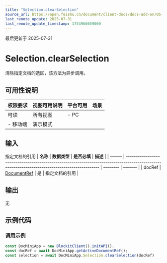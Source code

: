 ```yaml
---
title: "Selection.clearSelection"
source_url: https://open.feishu.cn/document/client-docs/docs-add-on/05-api-doc/selection/Selection.clearSelection
last_remote_update: 2025-07-31
last_remote_update_timestamp: 1753960059000
---
```

最后更新于 2025-07-31

# Selection.clearSelection
清除指定文档的选区，该方法为异步调用。

## 可用性说明

权限要求 | 视图可用说明 | 平台可用 | 场景
--- | --- | --- | ---
可读 | 所有视图 | - PC  
- 移动端 | 演示模式

## 输入

指定文档的引用
| **名称** | **数据类型**                                                                                                                                       | **是否必填** | **描述**  |
| ------ | ---------------------------------------------------------------------------------------------------------------------------------------------- | -------- | ------- |
| docRef | [DocumentRef](https://open.feishu.cn/document/uAjLw4CM/uYjL24iN/docs-add-on/05-api-doc/basic-data-reference---base/DocumentRef) | 是        | 指定文档的引用 |

## 输出

无

## 示例代码

### 调用示例

```js
const DocMiniApp = new BlockitClient().initAPI();
const docRef = await DocMiniApp.getActiveDocumentRef();
const selection = await DocMiniApp.Selection.clearSelection(docRef)
```
